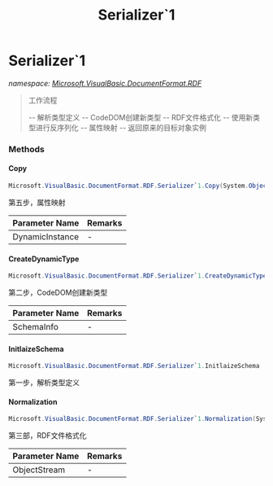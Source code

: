 ﻿---
title: Serializer`1
---

# Serializer`1
_namespace: [Microsoft.VisualBasic.DocumentFormat.RDF](N-Microsoft.VisualBasic.DocumentFormat.RDF.html)_



> 
>  工作流程
>  
>   -- 解析类型定义
>   -- CodeDOM创建新类型
>   -- RDF文件格式化
>   -- 使用新类型进行反序列化
>   -- 属性映射
>   -- 返回原来的目标对象实例
>  


### Methods

#### Copy
```csharp
Microsoft.VisualBasic.DocumentFormat.RDF.Serializer`1.Copy(System.Object)
```
第五步，属性映射

|Parameter Name|Remarks|
|--------------|-------|
|DynamicInstance|-|


#### CreateDynamicType
```csharp
Microsoft.VisualBasic.DocumentFormat.RDF.Serializer`1.CreateDynamicType(Microsoft.VisualBasic.DocumentFormat.RDF.Schema)
```
第二步，CodeDOM创建新类型

|Parameter Name|Remarks|
|--------------|-------|
|SchemaInfo|-|


#### InitlaizeSchema
```csharp
Microsoft.VisualBasic.DocumentFormat.RDF.Serializer`1.InitlaizeSchema
```
第一步，解析类型定义

#### Normalization
```csharp
Microsoft.VisualBasic.DocumentFormat.RDF.Serializer`1.Normalization(System.Text.StringBuilder)
```
第三部，RDF文件格式化

|Parameter Name|Remarks|
|--------------|-------|
|ObjectStream|-|



